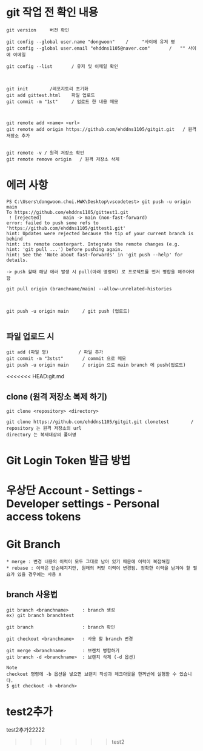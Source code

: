 
git 작업 전 확인 내용
==========

```
git version     버전 확인

git config --global user.name "dongwoon"    /     "사이에 유저 명
git config --global user.email "ehddns1105@naver.com"       /   "" 사이에 이메일

git config --list       / 유저 및 이메일 확인



git init        /레포지토리 초기화
git add gittest.html    파일 업로드
git commit -m "1st"     / 업로드 한 내용 메모



git remote add <name> <url>
git remote add origin https://github.com/ehddns1105/gitgit.git   / 원격 저장소 추가


git remote -v / 원격 저장소 확인
git remote remove origin   / 원격 저장소 삭제
```


에러 사항
========

```
PS C:\Users\dongwoon.choi.HWK\Desktop\vscodetest> git push -u origin main
To https://github.com/ehddns1105/gittest1.git
 ! [rejected]        main -> main (non-fast-forward)
error: failed to push some refs to 'https://github.com/ehddns1105/gittest1.git'
hint: Updates were rejected because the tip of your current branch is behind
hint: its remote counterpart. Integrate the remote changes (e.g.
hint: 'git pull ...') before pushing again.
hint: See the 'Note about fast-forwards' in 'git push --help' for details.

-> push 할때 해당 에러 발생 시 pull(아래 명령어) 로 프로젝트를 먼저 병합을 해주어야 함

git pull origin (branchname/main) --allow-unrelated-histories



git push -u origin main     / git push (업로드)


```


파일 업로드 시
---
```
git add (파일 명)           / 파일 추가
git commit -m "3stst"       / commit 으로 메모
git push -u origin main     / origin 으로 main branch 에 push(업로드)
```

<<<<<<< HEAD:git.md


clone (원격 저장소 복제 하기)
---

```
git clone <repository> <directory>

git clone https://github.com/ehddns1105/gitgit.git clonetest        / 
repository 는 원격 저장소의 url
directory 는 복제대상의 폴더명
```




Git Login Token 발급 방법
===

우상단 Account - Settings - Developer settings - Personal access tokens
=======


Git Branch
===
```
* merge : 변경 내용의 이력이 모두 그대로 남아 있기 때문에 이력이 복잡해짐
* rebase : 이력은 단순해지지만, 원래의 커밋 이력이 변경됨. 정확한 이력을 남겨야 할 필요가 있을 경우에는 사용 X
```

branch 사용법
---
```
git branch <branchname>     : branch 생성
ex) git branch branchtest

git branch                  : branch 확인

git checkout <branchname>   : 사용 할 branch 변경

git merge <branchname>      : 브랜치 병합하기
git branch -d <branchname>  : 브랜치 삭제 (-d 옵션)

```


```
Note
checkout 명령에 -b 옵션을 넣으면 브랜치 작성과 체크아웃을 한꺼번에 실행할 수 있습니다.
$ git checkout -b <branch>
```


test2추가
=======
test2추가22222
>>>>>>> test2
